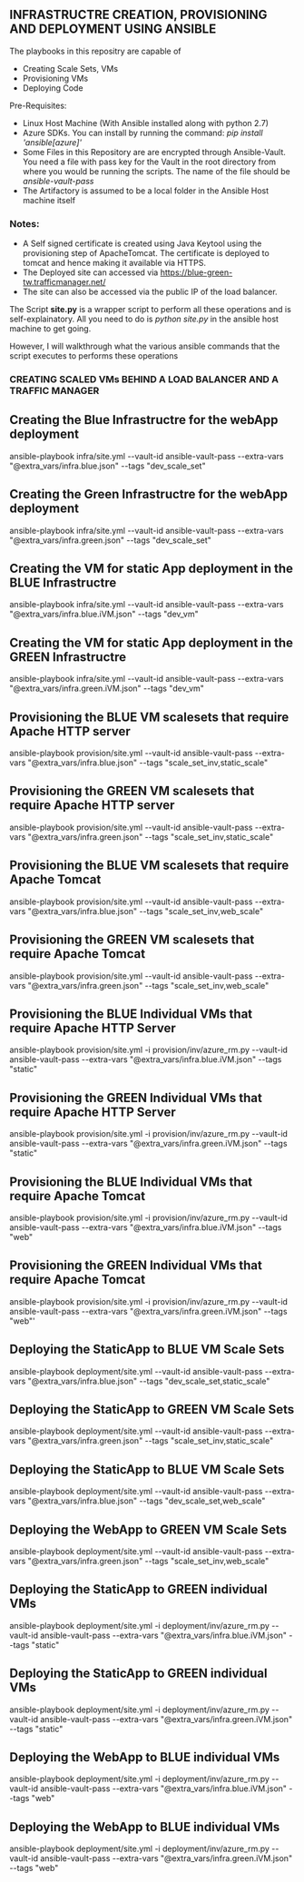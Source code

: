 ## INFRASTRUCTRE CREATION, PROVISIONING AND DEPLOYMENT USING ANSIBLE

The playbooks in this repositry are capable of 

* Creating Scale Sets, VMs
* Provisioning VMs
* Deploying Code

Pre-Requisites:

* Linux Host Machine (With Ansible installed along with python 2.7)
* Azure SDKs. You can install by running the command: *pip install 'ansible[azure]'*
* Some Files in this Repository are are encrypted through Ansible-Vault. You need a file with pass key for the Vault in the root directory from where you would be running the scripts. The name of the file should be *ansible-vault-pass*
* The Artifactory is assumed to be a local folder in the Ansible Host machine itself

### Notes: 
* A Self signed certificate is created using Java Keytool using the provisioning step of ApacheTomcat. The certificate is deployed to tomcat and hence making it available via HTTPS.
* The Deployed site can accessed via https://blue-green-tw.trafficmanager.net/
* The site can also be accessed via the public IP of the load balancer. 


The Script **site.py** is a wrapper script to perform all these operations and is self-explainatory. All you need to do is 
*python site.py* in the ansible host machine to get going.

However, I will walkthrough what the various ansible commands that the script executes to performs these operations

### CREATING SCALED VMs BEHIND A LOAD BALANCER AND A TRAFFIC MANAGER

## Creating the Blue Infrastructre for the webApp deployment
ansible-playbook infra/site.yml --vault-id ansible-vault-pass --extra-vars "@extra_vars/infra.blue.json" --tags "dev_scale_set"
## Creating the Green Infrastructre for the webApp deployment
ansible-playbook infra/site.yml --vault-id ansible-vault-pass --extra-vars "@extra_vars/infra.green.json" --tags "dev_scale_set"

## Creating the VM for static App deployment in the BLUE Infrastructre
ansible-playbook infra/site.yml --vault-id ansible-vault-pass --extra-vars "@extra_vars/infra.blue.iVM.json" --tags "dev_vm"
## Creating the VM for static App deployment in the GREEN Infrastructre
ansible-playbook infra/site.yml --vault-id ansible-vault-pass --extra-vars "@extra_vars/infra.green.iVM.json" --tags "dev_vm"

## Provisioning the BLUE VM scalesets that require Apache HTTP server
ansible-playbook provision/site.yml --vault-id ansible-vault-pass --extra-vars "@extra_vars/infra.blue.json" --tags "scale_set_inv,static_scale"


## Provisioning the GREEN VM scalesets that require Apache HTTP server
ansible-playbook provision/site.yml --vault-id ansible-vault-pass --extra-vars "@extra_vars/infra.green.json" --tags "scale_set_inv,static_scale"

## Provisioning the BLUE VM scalesets that require Apache Tomcat
ansible-playbook provision/site.yml --vault-id ansible-vault-pass --extra-vars "@extra_vars/infra.blue.json" --tags "scale_set_inv,web_scale"

## Provisioning the GREEN VM scalesets that require Apache Tomcat
ansible-playbook provision/site.yml --vault-id ansible-vault-pass --extra-vars "@extra_vars/infra.green.json" --tags "scale_set_inv,web_scale"

## Provisioning the BLUE Individual VMs that require Apache HTTP Server
ansible-playbook provision/site.yml -i provision/inv/azure_rm.py --vault-id ansible-vault-pass --extra-vars "@extra_vars/infra.blue.iVM.json" --tags "static"

## Provisioning the GREEN Individual VMs that require Apache HTTP Server
ansible-playbook provision/site.yml -i provision/inv/azure_rm.py --vault-id ansible-vault-pass --extra-vars "@extra_vars/infra.green.iVM.json" --tags "static"

## Provisioning the BLUE Individual VMs that require Apache Tomcat
ansible-playbook provision/site.yml -i provision/inv/azure_rm.py --vault-id ansible-vault-pass --extra-vars "@extra_vars/infra.blue.iVM.json" --tags "web"

## Provisioning the GREEN Individual VMs that require Apache Tomcat
ansible-playbook provision/site.yml -i provision/inv/azure_rm.py --vault-id ansible-vault-pass --extra-vars "@extra_vars/infra.green.iVM.json" --tags "web"'

## Deploying the StaticApp to BLUE VM Scale Sets
ansible-playbook deployment/site.yml --vault-id ansible-vault-pass --extra-vars "@extra_vars/infra.blue.json" --tags "dev_scale_set,static_scale"

## Deploying the StaticApp to GREEN VM Scale Sets
ansible-playbook deployment/site.yml --vault-id ansible-vault-pass --extra-vars "@extra_vars/infra.green.json" --tags "scale_set_inv,static_scale"

## Deploying the StaticApp to BLUE VM Scale Sets
ansible-playbook deployment/site.yml --vault-id ansible-vault-pass --extra-vars "@extra_vars/infra.blue.json" --tags "dev_scale_set,web_scale"

## Deploying the WebApp to GREEN VM Scale Sets
ansible-playbook deployment/site.yml --vault-id ansible-vault-pass --extra-vars "@extra_vars/infra.green.json" --tags "scale_set_inv,web_scale"

## Deploying the StaticApp to GREEN individual VMs
ansible-playbook deployment/site.yml -i deployment/inv/azure_rm.py --vault-id ansible-vault-pass --extra-vars "@extra_vars/infra.blue.iVM.json" --tags "static"

## Deploying the StaticApp to GREEN individual VMs
ansible-playbook deployment/site.yml -i deployment/inv/azure_rm.py --vault-id ansible-vault-pass --extra-vars "@extra_vars/infra.green.iVM.json" --tags "static"

## Deploying the WebApp to BLUE individual VMs
ansible-playbook deployment/site.yml -i deployment/inv/azure_rm.py --vault-id ansible-vault-pass --extra-vars "@extra_vars/infra.blue.iVM.json" --tags "web"

## Deploying the WebApp to BLUE individual VMs
ansible-playbook deployment/site.yml -i deployment/inv/azure_rm.py --vault-id ansible-vault-pass --extra-vars "@extra_vars/infra.green.iVM.json" --tags "web"
